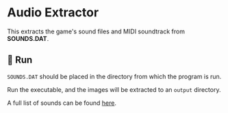 # Audio Extractor

This extracts the game's sound files and MIDI soundtrack from **SOUNDS.DAT**.

## :runner: Run

`SOUNDS.DAT` should be placed in the directory from which the program is run.

Run the executable, and the images will be extracted to an `output` directory.

A full list of sounds can be found [here](/docs/research/sounds.md).
